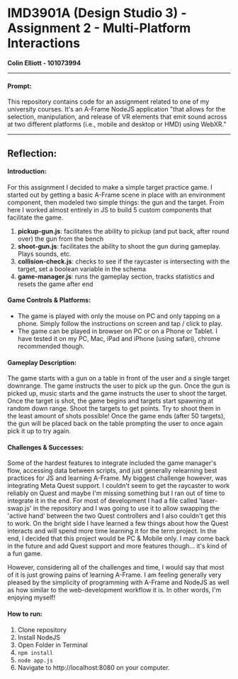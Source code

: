 # IMD3901A (Design Studio 3) - Assignment 2 - Multi-Platform Interactions
**Colin Elliott - 101073994**

---

#### Prompt:
This repository contains code for an assignment related to one of my university courses. It's an A-Frame NodeJS application "that allows for the selection, manipulation, and release of VR elements that emit sound across at two different platforms (i.e., mobile and desktop or HMD) using WebXR."

---

## Reflection:

#### Introduction:
For this assignment I decided to make a simple target practice game. I started out by getting a basic A-Frame scene in place with an environment component, then modeled two simple things: the gun and the target. From here I worked almost entirely in JS to build 5 custom components that facilitate the game.

1. **pickup-gun.js**: facilitates the ability to pickup (and put back, after round over) the gun from the bench
2. **shoot-gun.js**: facilitates the ability to shoot the gun during gameplay. Plays sounds, etc.
3. **collision-check.js**: checks to see if the raycaster is intersecting with the target, set a boolean variable in the schema
4. **game-manager.js**: runs the gameplay section, tracks statistics and resets the game after end

#### Game Controls & Platforms:
- The game is played with only the mouse on PC and only tapping on a phone. Simply follow the instructions on screen and tap / click to play.
- The game can be played in browser on PC or on a Phone or Tablet. I have tested it on my PC, Mac, iPad and iPhone (using safari), chrome recommended though.

#### Gameplay Description:
The game starts with a gun on a table in front of the user and a single target downrange. The game instructs the user to pick up the gun. Once the gun is picked up, music starts and the game instructs the user to shoot the target. Once the target is shot, the game begins and targets start spawning at random down range. Shoot the targets to get points. Try to shoot them in the least amount of shots possible! Once the game ends (after 50 targets), the gun will be placed back on the table prompting the user to once again pick it up to try again.

#### Challenges & Successes:
Some of the hardest features to integrate included the game manager's flow, accessing data between scripts, and just generally relearning best practices for JS and learning A-Frame. My biggest challenge however, was integrating Meta Quest support. I couldn't seem to get the raycaster to work reliably on Quest and maybe I'm missing something but I ran out of time to integrate it in the end. For most of development I had a file called 'laser-swap.js' in the repository and I was going to use it to allow swapping the 'active hand' between the two Quest controllers and I also couldn't get this to work. On the bright side I have learned a few things about how the Quest interacts and will spend more time learning it for the term project. In the end, I decided that this project would be PC & Mobile only. I may come back in the future and add Quest support and more features though... it's kind of a fun game.

However, considering all of the challenges and time, I would say that most of it is just growing pains of learning A-Frame. I am feeling generally very pleased by the simplicity of programming with A-Frame and NodeJS as well as how similar to the web-development workflow it is. In other words, I'm enjoying myself!

#### How to run:
1. Clone repository
2. Install NodeJS
3. Open Folder in Terminal
4. ```npm install```
5. ```node app.js```
6. Navigate to http://localhost:8080 on your computer.